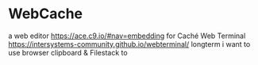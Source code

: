 # WebCache
a web editor https://ace.c9.io/#nav=embedding for Caché Web Terminal https://intersystems-community.github.io/webterminal/ longterm i want to use browser clipboard &amp; Filestack to 
